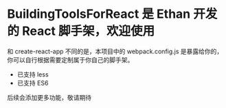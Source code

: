# BuildingToolsForReact 是 Ethan 开发的 React 脚手架，欢迎使用

和 create-react-app 不同的是，本项目中的 webpack.config.js 是暴露给你的，你可以自行根据需要定制属于你自己的脚手架。

- 已支持 less
- 已支持 ES6

后续会添加更多功能，敬请期待